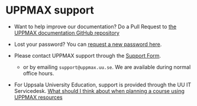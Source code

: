 # UPPMAX support

- Want to help improve our documentation? Do a Pull Request to [the UPPMAX documentation GitHub repository](https://github.com/UPPMAX/UPPMAX-documentation)

- Lost your password? You can [request a new password here](https://supr.naiss.se/login/).

- Please contact UPPMAX support through the [Support Form](https://supr.naiss.se/support/).
  - or by emailing `support@uppmax.uu.se`. We are available during normal office hours.

- For Uppsala University Education, support is provided through the UU IT Servicedesk.
  [What should I think about when planning a course using UPPMAX resources](https://www.uu.se/en/centre/uppmax/get-started/create-account-and-apply-for-project/apply-for-projects/course/planning-a-course)

